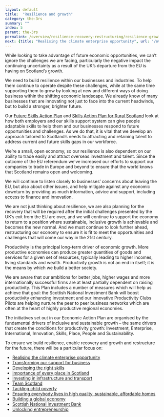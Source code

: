 ```yaml
---
layout: default
title:  "Resilience and growth"
category: the-3rs
summary: ""
index: 5
parent: the-3rs
permalink: /overview/resilience-recovery-restructuring/resilience-growth/
next: {title: "Realising the climate enterprise opportunity", url: "/overview/resilience-recovery-restructuring/realising-the-climate-enterprise-opportunity/"}
---
```


While looking to take advantage of future economic opportunities, we can’t ignore the challenges we are facing, particularly the negative impact the continuing uncertainty as a result of the UK’s departure from the EU is having on Scotland’s growth.  

We need to build resilience within our businesses and industries.  To help them continue to operate despite these challenges, while at the same time supporting them to grow by looking at new and different ways of doing business within the shifting economic landscape. We already know of many businesses that are innovating not just to face into the current headwinds, but to build a stronger, brighter future.

Our [Future Skills Action Plan](/future-skills/) and [Skills Action Plan for Rural Scotland](https://www.skillsdevelopmentscotland.co.uk/media/45683/skills-action-plan-for-rural-scotland-summary-report.pdf/) look at how both employers and our skills support system can give people adaptable skills to help them and our businesses respond to future opportunities and challenges.  As we do that, it is vital that we develop an approach tailored to  Scotland’s needs to attracting and retaining talent to address current and future skills gaps in our workforce.  

We’re a small, open economy, so our resilience is also dependent on our ability to trade easily and attract overseas investment and talent. Since the outcome of the EU referendum we’ve increased our efforts to support our companies to trade in Europe and beyond to ensure that the world knows that Scotland remains open and welcoming.  

We will continue to listen closely to businesses’ concerns about leaving the EU, but also about other issues, and help mitigate against any economic downturn by providing as much information, advice and support, including access to finance and innovation.

We are not just thinking about resilience, we are also planning for the recovery that will be required after the initial challenges presented by the UK’s exit from the EU are over, and we will continue to support the economy to return to a position where sustainable, inclusive growth is achievable and becomes the new normal. And we must continue to look further ahead, restructuring our economy to ensure it is fit to meet the opportunities and challenges that will come our way in the 21st century. 

Productivity is the principal long-term driver of economic growth. More productive economies can produce greater quantities of goods and services for a given set of resources, typically leading to higher incomes, living standards and wealth. Productivity growth is not an end in itself; it is the means by which we build a better society. 

We are aware that our ambitions for better jobs, higher wages and more internationally successful firms are at least partially dependent on raising productivity. This Plan includes a number of measures which will help us achieve that goal: the Scottish National Investment Bank will boost productivity enhancing investment and our innovative Productivity Clubs Pilots are helping nurture the peer to peer business networks which are often at the heart of highly productive regional economies. 

The initiatives set out in our Economic Action Plan are organised by the fundamental drivers of inclusive and sustainable growth – the same drivers that create the conditions for productivity growth: Investment, Enterprise, International, Innovation, Skills, Place, People and Sustainability.

To ensure we build resilience, enable recovery and growth and restructure for the future, there will be a particular focus on:

- [Realising the climate enterprise opportunity](/overview/resilience-recovery-restructuring/realising-the-climate-enterprise-opportunity/)
- [Transforming our support for business](/overview/resilience-recovery-restructuring/transforming-our-support-for-business/)
- [Developing the right skills](/overview/resilience-recovery-restructuring/developing-the-right-skills/)
- [Importance of every place in Scotland](/overview/resilience-recovery-restructuring/importance-of-every-place-in-scotland/)
- [Investing in infrastructure and transport](/overview/resilience-recovery-restructuring/investing-infrastructure-and-transport/)
- [Team Scotland](/overview/resilience-recovery-restructuring/team-scotland/)
- [Tackling child poverty](/overview/resilience-recovery-restructuring/tackling-child-poverty/)
- [Ensuring everybody lives in high quality, sustainable, affordable homes](/overview/resilience-recovery-restructuring/high-quality-sustainable-affordable-homes/)
- [Building a global economy](/overview/resilience-recovery-restructuring/building-global-economy/)
- [Scottish National Investment Bank](/overview/resilience-recovery-restructuring/scottish-national-investment-bank/)  
- [Unlocking entrepreneurship](/overview/resilience-recovery-restructuring/unlocking-entrepreneurship/)
